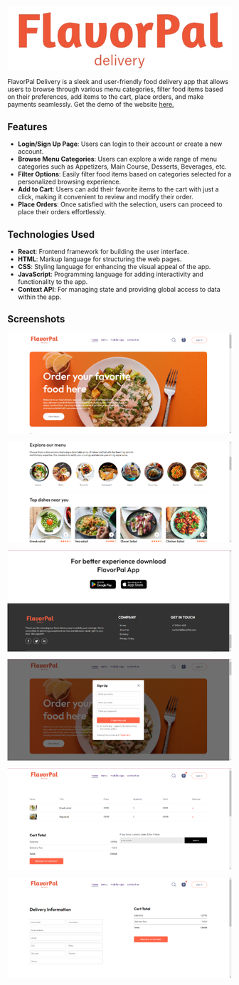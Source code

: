 <p align="center">
  <img src="/screenshots/logo2.png" />
</p>

FlavorPal Delivery is a sleek and user-friendly food delivery app that allows users to browse through various menu categories, filter food items based on their preferences, add items to the cart, place orders, and make payments seamlessly.
Get the demo of the website [here.](https://flavorpal.netlify.app/)

## Features

- **Login/Sign Up Page**: Users can login to their account or create a new account.
- **Browse Menu Categories**: Users can explore a wide range of menu categories such as Appetizers, Main Course, Desserts, Beverages, etc.
- **Filter Options**: Easily filter food items based on categories selected for a personalized browsing experience.
- **Add to Cart**: Users can add their favorite items to the cart with just a click, making it convenient to review and modify their order.
- **Place Orders**: Once satisfied with the selection, users can proceed to place their orders effortlessly.

## Technologies Used

- **React**: Frontend framework for building the user interface.
- **HTML**: Markup language for structuring the web pages.
- **CSS**: Styling language for enhancing the visual appeal of the app.
- **JavaScript**: Programming language for adding interactivity and functionality to the app.
- **Context API**: For managing state and providing global access to data within the app.


## Screenshots

![Screenshot 1](/screenshots/screenshot1.png)

![Screenshot 2](/screenshots/screenshot2.png)

![Screenshot 3](/screenshots/screenshot3.png)

![Screenshot 4](/screenshots/screenshot4.png)

![Screenshot 5](/screenshots/screenshot5.png)

![Screenshot 6](/screenshots/screenshot6.png)





